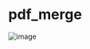 # pdf_merge

![image](https://github.com/classicfoo/pdf_merge/assets/20607431/be44a30f-2da2-4329-8c88-12997f048248)
